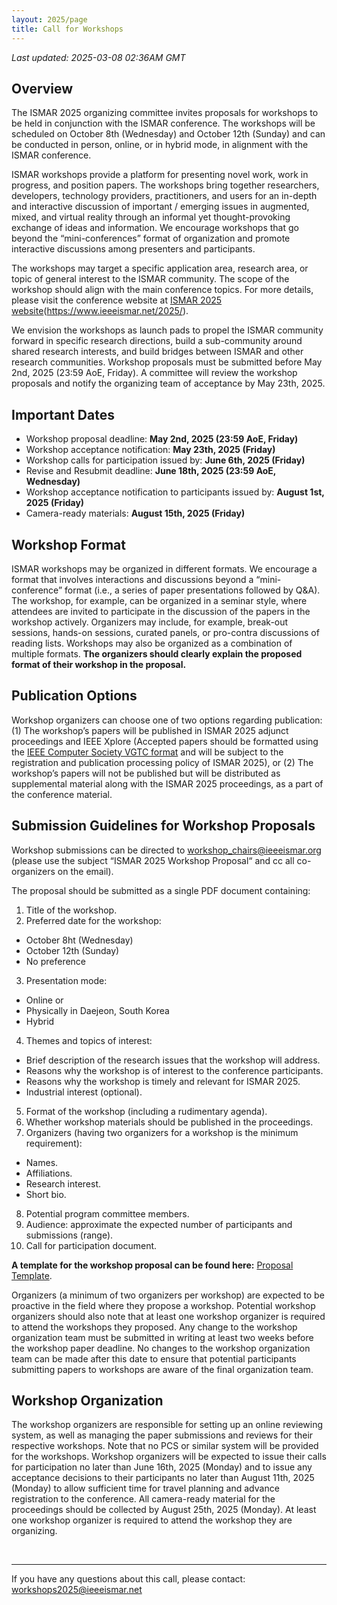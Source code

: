 ```yaml
---
layout: 2025/page
title: Call for Workshops
---
```

*Last updated: 2025-03-08 02:36AM GMT*

## Overview
The ISMAR 2025 organizing committee invites proposals for workshops to be held in conjunction with the ISMAR conference. The workshops will be scheduled on October 8th (Wednesday) and October 12th (Sunday) and can be conducted in person, online, or in hybrid mode, in alignment with the ISMAR conference.

ISMAR workshops provide a platform for presenting novel work, work in progress, and position papers. The workshops bring together researchers, developers, technology providers, practitioners, and users for an in-depth and interactive discussion of important / emerging issues in augmented, mixed, and virtual reality through an informal yet thought-provoking exchange of ideas and information. We encourage workshops that go beyond the “mini-conferences” format of organization and promote interactive discussions among presenters and participants.

The workshops may target a specific application area, research area, or topic of general interest to the ISMAR community. The scope of the workshop should align with the main conference topics. For more details, please visit the conference website at [ISMAR 2025 website](https://www.ieeeismar.net/2025/)(https://www.ieeeismar.net/2025/).

We envision the workshops as launch pads to propel the ISMAR community forward in specific research directions, build a sub-community around shared research interests, and build bridges between ISMAR and other research communities.
Workshop proposals must be submitted before May 2nd, 2025 (23:59 AoE, Friday). A committee will review the workshop proposals and notify the organizing team of acceptance by May 23th, 2025.


## Important Dates

- Workshop proposal deadline: **May 2nd, 2025 (23:59 AoE, Friday)**
- Workshop acceptance notification: **May 23th, 2025 (Friday)**
- Workshop calls for participation issued by: **June 6th, 2025 (Friday)**
- Revise and Resubmit deadline: **June 18th, 2025 (23:59 AoE, Wednesday)**
- Workshop acceptance notification to participants issued by: **August 1st, 2025 (Friday)**
- Camera-ready materials: **August 15th, 2025 (Friday)**

## Workshop Format

ISMAR workshops may be organized in different formats.  We encourage a format that involves interactions and discussions beyond a “mini-conference” format (i.e., a series of paper presentations followed by Q&A).  The workshop, for example, can be organized in a seminar style, where attendees are invited to participate in the discussion of the papers in the workshop actively.  Organizers may include, for example, break-out sessions, hands-on sessions, curated panels, or pro-contra discussions of reading lists. Workshops may also be organized as a combination of multiple formats. **The organizers should clearly explain the proposed format of their workshop in the proposal.**

## Publication Options

Workshop organizers can choose one of two options regarding publication: (1) The workshop’s papers will be published in ISMAR 2025 adjunct proceedings and IEEE Xplore (Accepted papers should be formatted using the [IEEE Computer Society VGTC format](https://tc.computer.org/vgtc/publications/conference/) and will be subject to the registration and publication processing policy of ISMAR 2025), or (2) The workshop’s papers will not be published but will be distributed as supplemental material along with the ISMAR 2025 proceedings, as a part of the conference material.

## Submission Guidelines for Workshop Proposals

Workshop submissions can be directed to workshop_chairs@ieeeismar.org (please use the subject “ISMAR 2025 Workshop Proposal“ and cc all co-organizers on the email).

The proposal should be submitted as a single PDF document containing:

1. Title of the workshop.
2. Preferred date for the workshop:
- October 8ht (Wednesday)
- October 12th (Sunday)
- No preference
3. Presentation mode:
- Online or
- Physically in Daejeon, South Korea
- Hybrid
4. Themes and topics of interest:
- Brief description of the research issues that the workshop will address.
- Reasons why the workshop is of interest to the conference participants.
- Reasons why the workshop is timely and relevant for ISMAR 2025.
- Industrial interest (optional).
5. Format of the workshop (including a rudimentary agenda).
6. Whether workshop materials should be published in the proceedings.
7. Organizers (having two organizers for a workshop is the minimum requirement):
- Names.
- Affiliations.
- Research interest.
- Short bio.
8. Potential program committee members.
9. Audience: approximate the expected number of participants and submissions (range).
10. Call for participation document.

**A template for the workshop proposal can be found here:** [Proposal Template](https://view.officeapps.live.com/op/view.aspx?src=https%3A%2F%2Fwww.ieeeismar.net%2F2024%2Fwp-content%2Fuploads%2F2024%2F04%2FISMAR_2024_Workshop_Proposal_v3.docx&wdOrigin=BROWSELINK).

Organizers (a minimum of two organizers per workshop) are expected to be proactive in the field where they propose a workshop. Potential workshop organizers should also note that at least one workshop organizer is required to attend the workshops they proposed. Any change to the workshop organization team must be submitted in writing at least two weeks before the workshop paper deadline. No changes to the workshop organization team can be made after this date to ensure that potential participants submitting papers to workshops are aware of the final organization team.

## Workshop Organization

The workshop organizers are responsible for setting up an online reviewing system, as well as managing the paper submissions and reviews for their respective workshops.  Note that no PCS or similar system will be provided for the workshops.
Workshop organizers will be expected to issue their calls for participation no later than June 16th, 2025 (Monday) and to issue any acceptance decisions to their participants no later than August 11th, 2025 (Monday) to allow sufficient time for travel planning and advance registration to the conference. All camera-ready material for the proceedings should be collected by August 25th, 2025 (Monday).
At least one workshop organizer is required to attend the workshop they are organizing.

<br>

---

If you have any questions about this call, please contact: workshops2025@ieeeismar.net

